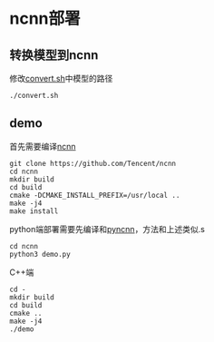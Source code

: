 # ncnn部署

## 转换模型到ncnn

修改[convert.sh](ncnn/convert.sh)中模型的路径
```
./convert.sh
```

## demo
首先需要编译[ncnn](https://github.com/Tencent/ncnn)
```
git clone https://github.com/Tencent/ncnn
cd ncnn
mkdir build
cd build
cmake -DCMAKE_INSTALL_PREFIX=/usr/local ..
make -j4
make install
```
python端部署需要先编译和[pyncnn](https://github.com/caishanli/pyncnn)，方法和上述类似.s
```
cd ncnn
python3 demo.py
```
C++端
```
cd -
mkdir build
cd build
cmake ..
make -j4
./demo
```